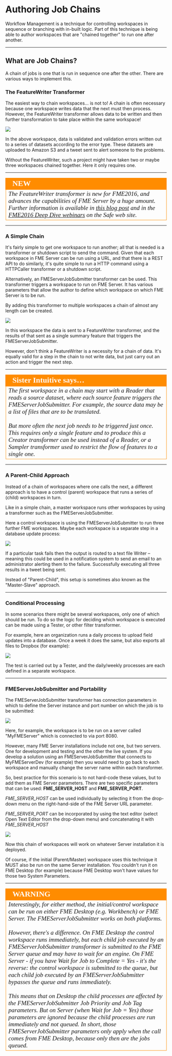 # Authoring Job Chains #

Workflow Management is a technique for controlling workspaces in sequence or branching with in-built logic. Part of this technique is being able to author workspaces that are "chained together" to run one after another.

---

## What are Job Chains? ##

A chain of jobs is one that is run in sequence one after the other. There are various ways to implement this.

### The FeatureWriter Transformer ###
The easiest way to chain workspaces... is not to! A chain is often necessary because one workspace writes data that the next must then process. However, the FeatureWriter transformer allows data to be written and then further transformation to take place within the same workspace!

![](./Images/Img2.28.ChainingWithFeatureWriter.png)

In the above workspace, data is validated and validation errors written out to a series of datasets according to the error type. These datasets are uploaded to Amazon S3 and a tweet sent to alert someone to the problems.

Without the FeatureWriter, such a project might have taken two or maybe three workspaces chained together. Here it only requires one.

---

<!--New Section--> 

<table style="border-spacing: 0px">
<tr>
<td style="vertical-align:middle;background-color:darkorange;border: 2px solid darkorange">
<i class="fa fa-bolt fa-lg fa-pull-left fa-fw" style="color:white;padding-right: 12px;vertical-align:text-top"></i>
<span style="color:white;font-size:x-large;font-weight: bold;font-family:serif">NEW</span>
</td>
</tr>

<tr>
<td style="border: 1px solid darkorange">
<span style="font-family:serif; font-style:italic; font-size:larger">
The FeatureWriter transformer is new for FME2016, and advances the capabilities of FME Server by a huge amount. Further information is available in <a href="https://blog.safe.com/2016/01/fmeevangelist143/">this blog post</a> and in the <a href="http://www.safe.com/webinar/">FME2016 Deep Dive webinars</a> on the Safe web site.
</span>
</td>
</tr>
</table>

--- 

### A Simple Chain ###

It's fairly simple to get one workspace to run another; all that is needed is a transformer or shutdown script to send the command. Given that each workspace in FME Server can be run using a URL, and that there is a REST API to do similarly, it's quite simple to run a HTTP command using a HTTPCaller transformer or a shutdown script.

Alternatively, an FMEServerJobSubmitter transformer can be used. This transformer triggers a workspace to run on FME Server. It has various parameters that allow the author to define which workspace on which FME Server is to be run.

By adding this transformer to multiple workspaces a chain of almost any length can be created.

![](./Images/Img2.29.ChainingWithJobSubmitter.png)

In this workspace the data is sent to a FeatureWriter transformer, and the results of that sent as a single summary feature that triggers the FMEServerJobSubmitter. 

However, don't think a FeatureWriter is a necessity for a chain of data. It's equally valid for a step in the chain to not write data, but just carry out an action and trigger the next step.

---

<table style="border-spacing: 0px">
<tr>
<td style="vertical-align:middle;background-color:darkorange;border: 2px solid darkorange">
<i class="fa fa-quote-left fa-lg fa-pull-left fa-fw" style="color:white;padding-right: 12px;vertical-align:text-top"></i>
<span style="color:white;font-size:x-large;font-weight: bold;font-family:serif">Sister Intuitive says…</span>
</td>
</tr>

<tr>
<td style="border: 1px solid darkorange">
<span style="font-family:serif; font-style:italic; font-size:larger">
The first workspace in a chain may start with a Reader that reads a source dataset, where each source feature triggers the FMEServerJobSubmitter. For example, the source data may be a list of files that are to be translated.
<br><br>But more often the next job needs to be triggered just once. This requires only a single feature and to produce this a Creator transformer can be used instead of a Reader, or a Sampler transformer used to restrict the flow of features to a single one.
</span>
</td>
</tr>
</table>

---

### A Parent-Child Approach ###
Instead of a chain of workspaces where one calls the next, a different approach is to have a control (parent) workspace that runs a series of (child) workspaces in turn.

Like in a simple chain, a master workspace runs other workspaces by using a transformer such as the FMEServerJobSubmitter.

Here a control workspace is using the FMEServerJobSubmitter to run three further FME workspaces. Maybe each workspace is a separate step in a database update process:

![](./Images/Img2.30.ChainingWithJobSubmitterMaster.png)

If a particular task fails then the output is routed to a text file Writer – meaning this could be used in a notification system to send an email to an administrator alerting them to the failure. Successfully executing all three results in a tweet being sent.

Instead of "Parent-Child", this setup is sometimes also known as the "Master-Slave" approach.

---

### Conditional Processing ###

In some scenarios there might be several workspaces, only one of which should be run. To do so the logic for deciding which workspace is executed can be made using a Tester, or other filter transformer.

For example, here an organization runs a daily process to upload field updates into a database. Once a week it does the same, but also exports all files to Dropbox (for example):

![](./Images/Img2.31.ChainingWithJobSubmitterMasterTests.png)

The test is carried out by a Tester, and the daily/weekly processes are each defined in a separate workspace. 

---

### FMEServerJobSubmitter and Portability ###

The FMEServerJobSubmitter transformer has connection parameters in which to define the Server instance and port number on which the job is to be submitted:

![](./Images/Img2.72.FMEServerJobSubmitterParameters.png)

Here, for example, the workspace is to be run on a server called "MyFMEServer" which is connected to via port 8080. 

However, many FME Server installations include not one, but two servers. One for development and testing and the other the live system. If you develop a solution using an FMEServerJobSubmitter that connects to MyFMEServerDev (for example) then you would need to go back to each workspace and manually change the server name within each transformer.

So, best practice for this scenario is to not hard-code these values, but to add them as FME Server parameters. There are two specific parameters that can be used: **FME&#95;SERVER&#95;HOST** and **FME&#95;SERVER&#95;PORT**.

*FME&#95;SERVER&#95;HOST* can be used individually by selecting it from the drop-down menu on the right-hand-side of the FME Server URL parameter.

*FME&#95;SERVER&#95;PORT* can be incorporated by using the text editor (select Open Text Editor from the drop-down menu) and concatenating it with *FME&#95;SERVER&#95;HOST* 

![](./Images/Img2.73.FMEServerJobSubmitterParametersConnection.png)

Now this chain of workspaces will work on whatever Server installation it is deployed. 

Of course, if the initial (Parent/Master) workspace uses this technique it MUST also be run on the same Server installation. You couldn't run it on FME Desktop (for example) because FME Desktop won't have values for those two System Parameters.

---

<!--Warning Section--> 

<table style="border-spacing: 0px">
<tr>
<td style="vertical-align:middle;background-color:darkorange;border: 2px solid darkorange">
<i class="fa fa-exclamation-triangle fa-lg fa-pull-left fa-fw" style="color:white;padding-right: 12px;vertical-align:text-top"></i>
<span style="color:white;font-size:x-large;font-weight: bold;font-family:serif">WARNING</span>
</td>
</tr>

<tr>
<td style="border: 1px solid darkorange">
<span style="font-family:serif; font-style:italic; font-size:larger">
Interestingly, for either method, the initial/control workspace can be run on either FME Desktop (e.g. Workbench) or FME Server. The FMEServerJobSubmitter works on both platforms.
<br><br>However, there's a difference. On FME Desktop the control workspace runs immediately, but each child job executed by an FMEServerJobSubmitter transformer is submitted to the FME Server queue and may have to wait for an engine. On FME Server - if you have Wait for Job to Complete = Yes - it's the reverse: the control workspace is submitted to the queue, but each child job executed by an FMEServerJobSubmitter bypasses the queue and runs immediately. 
<br><br>This means that on Desktop the child processes are affected by the FMEServerJobSubmitter Job Priority and Job Tag parameters. But on Server (when Wait for Job = Yes) those parameters are ignored because the child processes are run immediately and not queued. In short, those FMEServerJobSubmitter parameters only apply when the call comes from FME Desktop, because only then are the jobs queued. 
</span>
</td>
</tr>
</table>